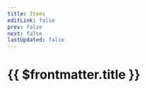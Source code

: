 ```yaml
---
title: Items
editLink: false
prev: false
next: false
lastUpdated: false
---
```

<script setup>
  import items from '../data/items.json'
</script>

# {{ $frontmatter.title }}

<div v-for="(item, index) in items" :key="index">
  <ItemCard :title="item.title" :href="item.path" />
</div>

<!-- <pre>{{ items }}</pre> -->


